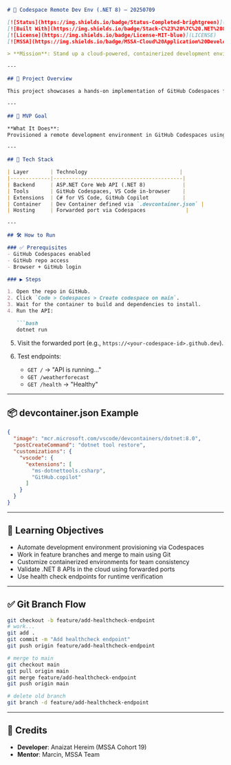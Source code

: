 
````markdown
# 🚀 Codespace Remote Dev Env (.NET 8) – 20250709

[![Status](https://img.shields.io/badge/Status-Completed-brightgreen)](https://github.com/)
[![Built With](https://img.shields.io/badge/Stack-C%23%20%7C%20.NET%208%20%7C%20Codespaces-blue)](https://learn.microsoft.com/)
[![License](https://img.shields.io/badge/License-MIT-blue)](LICENSE)
[![MSSA](https://img.shields.io/badge/MSSA-Cloud%20Application%20Development-green)](https://military.microsoft.com/)

> **Mission**: Stand up a cloud-powered, containerized development environment using GitHub Codespaces for consistent, fast, and collaborative .NET 8 development.

---

## 📌 Project Overview

This project showcases a hands-on implementation of GitHub Codespaces for remote .NET 8 development using Visual Studio Code. The Codespace was configured with a `.devcontainer.json` file for custom tooling and ran a minimal Web API with a `/weatherforecast` and `/health` endpoint.

---

## 🎯 MVP Goal

**What It Does**:  
Provisioned a remote development environment in GitHub Codespaces using .NET 8 and C#, with custom dev tools, and verified successful deployment of a simple API including a health check.

---

## 🔧 Tech Stack

| Layer       | Technology                              |
|-------------|------------------------------------------|
| Backend     | ASP.NET Core Web API (.NET 8)            |
| Tools       | GitHub Codespaces, VS Code in-browser    |
| Extensions  | C# for VS Code, GitHub Copilot           |
| Container   | Dev Container defined via `.devcontainer.json` |
| Hosting     | Forwarded port via Codespaces             |

---

## 🛠️ How to Run

### ✅ Prerequisites
- GitHub Codespaces enabled
- GitHub repo access
- Browser + GitHub login

### ▶️ Steps

1. Open the repo in GitHub.
2. Click `Code > Codespaces > Create codespace on main`.
3. Wait for the container to build and dependencies to install.
4. Run the API:

   ```bash
   dotnet run
````

5. Visit the forwarded port (e.g., `https://<your-codespace-id>.github.dev`).

6. Test endpoints:

   * `GET /` → "API is running..."
   * `GET /weatherforecast`
   * `GET /health` → "Healthy"

---

## 📦 devcontainer.json Example

```json
{
  "image": "mcr.microsoft.com/vscode/devcontainers/dotnet:8.0",
  "postCreateCommand": "dotnet tool restore",
  "customizations": {
    "vscode": {
      "extensions": [
        "ms-dotnettools.csharp",
        "GitHub.copilot"
      ]
    }
  }
}
```

---

## 🧠 Learning Objectives

* Automate development environment provisioning via Codespaces
* Work in feature branches and merge to main using Git
* Customize containerized environments for team consistency
* Validate .NET 8 APIs in the cloud using forwarded ports
* Use health check endpoints for runtime verification

---

## ✅ Git Branch Flow

```bash
git checkout -b feature/add-healthcheck-endpoint
# work...
git add .
git commit -m "Add healthcheck endpoint"
git push origin feature/add-healthcheck-endpoint

# merge to main
git checkout main
git pull origin main
git merge feature/add-healthcheck-endpoint
git push origin main

# delete old branch
git branch -d feature/add-healthcheck-endpoint
```

---

## 👥 Credits

* **Developer**: Anaizat Hereim (MSSA Cohort 19)
* **Mentor**: Marcin, MSSA Team

